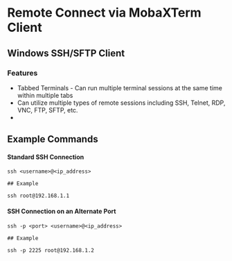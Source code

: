 # Remote Connect via MobaXTerm Client

## Windows SSH/SFTP Client

### Features

* Tabbed Terminals - Can run multiple terminal sessions at the same time within multiple tabs
* Can utilize multiple types of remote sessions including SSH, Telnet, RDP, VNC, FTP, SFTP, etc.
*


## Example Commands

#### Standard SSH Connection

```
ssh <username>@<ip_address>

## Example

ssh root@192.168.1.1
```

#### SSH Connection on an Alternate Port

```
ssh -p <port> <username>@<ip_address>

## Example

ssh -p 2225 root@192.168.1.2
```
